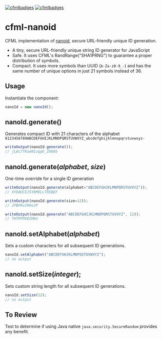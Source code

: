  [![cfmlbadges](https://cfmlbadges.monkehworks.com/images/badges/compatibility-coldfusion-2016.svg)](https://cfmlbadges.monkehworks.com) [![cfmlbadges](https://cfmlbadges.monkehworks.com/images/badges/modernize-or-die.svg)](https://cfmlbadges.monkehworks.com)

# cfml-nanoid
CFML implementation of [nanoid](https://github.com/ai/nanoid), secure URL-friendly unique ID generation.

- A tiny, secure URL-friendly unique string ID generator for JavaScript
- Safe. It uses CFML's RandRange("SHA1PRNG") to guarantee a proper distribution of symbols.
- Compact. It uses more symbols than UUID (`A-Za-z0-9_-`) and has the same number of unique options in just 21 symbols instead of 36.

## Usage

Instantiate the component:

```js
nanoId = new nanoId();
```

## nanoId.generate()

Generates compact ID with 21 characters of the alphabet `0123456789ABCDEFGHIJKLMNOPQRSTUVWXYZ_abcdefghijklmnopqrstuvwxyz-`

```js
writeOutput(nanoId.generate());
// jLWi7TKamN1zqpE_Z00Ab
```

## nanoId.generate(_alphabet_, _size_)
One-time override for a single ID generation
```js
writeOutput(nanoId.generate(alphabet="ABCDEFGHJKLMNPQRSTUVXYZ"));
// XYDADCEJSYBMDLLTREBEF

writeOutput(nanoId.generate(size=12));
// 2PBPRu7HRoJP

writeOutput(nanoId.generate("ABCDEFGHIJKLMNOPQRSTUVXYZ", 12));
// THTMYMVEGMAV
```

## nanoId.setAlphabet(_alphabet_)

Sets a custom characters for all subsequent ID generations.
```js
nanoId.setAlphabet("ABCDEFGHJKLMNPQSTUVWXYZ");
// no output
```

## nanoId.setSize(_integer_);

Sets custom string length for all subsequent ID generations.
```js
nanoId.setSize(12);
// no output
```

## To Review

Test to determine if using Java native `java.security.SecureRandom` provides any benefit.
